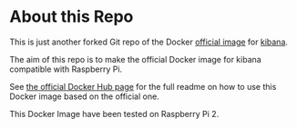 # About this Repo

This is just another forked Git repo of the Docker [official image](https://docs.docker.com/docker-hub/official_repos/) for [kibana](https://registry.hub.docker.com/_/kibana/). 

The aim of this repo is to make the official Docker image for kibana compatible with Raspberry Pi.

See [the official Docker Hub page](https://registry.hub.docker.com/_/kibana/) for the full readme on how to use this Docker image based on the official one.

This Docker Image have been tested on Raspberry Pi 2.